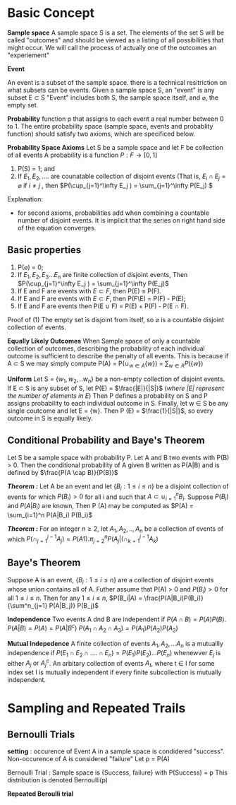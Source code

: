# Basic Concept 

**Sample space** 
A sample space S is a set. The elements of the set S will be called "outcomes" and should be viewed as a listing of all possibilities that might occur. We will call the process of actually one of the outcomes an "experiement"

**Event**

An event is a subset of the sample space. there is a technical resitriction on what subsets can be events. 
Given a sample space S, an "event" is any subset E $`\subset`$ S
"Event" includes both S, the sample space itself, and $`\varnothing`$, the empty set. 

**Probability**
function p that assigns to each event a real number between 0 to 1. The entire probability space (sample space, events and probablity function) should satisfy two axioms, which are specificed below.

**Probability Space Axioms**
Let S be a sample space and let F be collection of all events
A probability is a function $`P : F \rightarrow [0,1]`$ 
1. P(S) = 1; and
2. If $`E_1, E_2, .... `$ are counatable collection of disjoint events (That is, $`E_i \cap E_j = \varnothing `$ if $` i \neq j`$ , then $`P(\cup_{j=1}^\infty E_j ) = \sum_{j=1}^\infty P(E_j) `$

Explanation: 
- for second axioms, probabilities add when combining a countable number of disjoint events. It is implicit that the series on right hand side of the equation converges.

## Basic properties 
1. P($`\varnothing`$) = 0;
2. If $`E_1, E_2, E_3 ... E_n`$ are finite collection of disjoint events, Then $`P(\cup_{j=1}^\infty E_j ) = \sum_{j=1}^\infty P(E_j)`$
3. If E and F are events with $`E \subset F`$, then P(E) $`\leq`$ P(F).
4. If E and F are events with $`E \subset F`$, then P(F\E) = P(F) - P(E);
5. If E and F are events then P(E $`\cup`$ F) = P(E) + P(F) - P(E $`\cap`$ F).

Proof of (1) 
The empty set is disjoint from itself, so $`\varnothing`$  is a countable disjoint collection of events. 

**Equally Likely Outcomes**
When Sample space of only a countable collection of outcomes, describing the probability of each individual outcome is sufficient to describe the penalty of all events. This is because if A $`\subset`$ S we may simply compute P(A) = P($`\cup_{w \in A} \{w\}`$) = $`\sum_{w \in A} P(\{w\})`$ 

**Uniform** 
Let S = {$`w_1, w_2, .. w_n`$} be a non-empty collection of disjoint events. If E $`\subset`$ S is any subset of S, let P(E) = $`\frac{|E|}{|S|}`$ (*where |E| represent the number of elements in E*) Then P defines a probability on S and P assigns probability to each individual outcome in S.
Finally, let w $`\in `$ S be any single coutcome and let E = {w}. Then P (E) = $`\frac{1}{|S|}`$, so every outcome in S is equally likely. 

## Conditional Probability and Baye's Theorem 
Let S be a sample space with probability P. Let A and B two events with P(B) > 0. Then the conditional probability of A given B written as P(A|B) and is defined by $`\frac{P(A \cap B)}{P(B)}`$

***Theorem :***
Let A be an event and let $`\{ B_i : 1 \leq i \leq n \}`$ be a disjoint collection of events for which $`P(B_i) > 0 `$ for all i and such that $`A \subset \cup_{i=1}^n B_i `$. Suppose $`P(B_i)`$ and $`P(A|B_i)`$ are known, Then P (A)  may be computed as 
$`P(A) = \sum_{i=1}^n P(A|B_i) P(B_i)`$

***Theorem :***
For an integer $`n \geq 2`$, let $`A_1, A_2, .. ,A_n`$ be a collection of events of which $`P(\cap^{j-1}_{j=1} A_j) = P(A1) . \pi^n_{j=2} P(A_j |(\cap^{j-1}_{k=1} A_k) `$

## Baye's Theorem 
Suppose A is an event, $`\{ B_i : 1 \leq i \leq n \}`$ are a collection of disjoint events whose union contains all of A. Futher assume that P(A) > 0 and $`P(B_i) > 0`$ for all $`1 \leq i \leq n`$. Then for any $`1 \leq i \leq n`$,
$`P(B_i|A) = \frac{P(A|B_i)P(B_i)}{\sum^n_{j=1} P(A|B_j)} P(B_j)`$

**Independence**
Two events A dnd B are independent if $`P(A \cap B) = P(A)P(B)`$.
$`P(A|B) = P(A) = P(A|B^c)`$
$`P(A_1 \cap A_2 \cap A_3) = P(A_1)P(A_2)P(A_3)`$

**Mutual Indepedence**
A finite collection of events $`A_1, A_2, ... A_n`$ is a mutuallly independence if $`P(E_1 \cap E_2 \cap .... \cap E_n) = P(E_1)P(E_2) ... P(E_n)`$ whenewver $`E_j`$
is either $`A_j \text{ or }  A_j^c`$. An arbitary collection of events $`A_t`$, where t $`\in`$ I for some index set I is mutually independent if every finite subcollection is mutually independent.

# Sampling and Repeated Trails 

## Bernoulli Trials

**setting** : occurence of Event A in a sample space is condidered "success". Non-occurence of A is considered "failure" Let p = P(A)

Bernoulli Trial : Sample space is {Success, failure} with P(Success) = p
This distribution is denoted Bernoulli(p)

**Repeated Beroulli trial**

